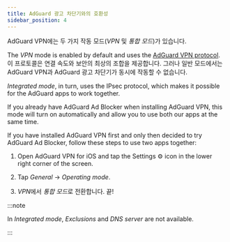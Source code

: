 ```yaml
---
title: AdGuard 광고 차단기와의 호환성
sidebar_position: 4
---
```


AdGuard VPN에는 두 가지 작동 모드(*VPN* 및 *통합 모드*)가 있습니다.

The *VPN* mode is enabled by default and uses the [AdGuard VPN protocol](/general/adguard-vpn-protocol). 이 프로토콜은 연결 속도와 보안의 최상의 조합을 제공합니다. 그러나 일반 모드에서는 AdGuard VPN과 AdGuard 광고 차단기가 동시에 작동할 수 없습니다.

*Integrated mode*, in turn, uses the IPsec protocol, which makes it possible for the AdGuard apps to work together.

If you already have AdGuard Ad Blocker when installing AdGuard VPN, this mode will turn on automatically and allow you to use both our apps at the same time.

If you have installed AdGuard VPN first and only then decided to try AdGuard Ad Blocker, follow these steps to use two apps together:

1. Open AdGuard VPN for iOS and tap the Settings ⚙ icon in the lower right corner of the screen.

2. Tap *General* → *Operating mode*.

3. *VPN*에서 *통합 모드*로 전환합니다. 끝!

:::note

In *Integrated mode*, *Exclusions* and *DNS server* are not available.

:::
